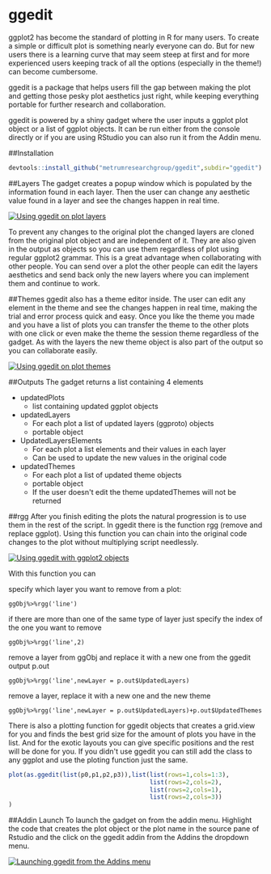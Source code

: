 # ggedit

ggplot2 has become the standard of plotting in R for many users. To create a simple or difficult plot is something nearly everyone can do. But for new users there is a learning curve that may seem steep at first and for more experienced users keeping track of all the options (especially in the theme!) can become cumbersome. 

ggedit is a package that helps users fill the gap between making the plot and getting those pesky plot aesthetics just right, while keeping everything portable for further research and collaboration.

ggedit is powered by a shiny gadget where the user inputs a ggplot plot object or a list of ggplot objects. It can be run either from the console directly or if you are using RStudio you can also run it from the Addin menu.

##Installation
```r
devtools::install_github("metrumresearchgroup/ggedit",subdir="ggedit")
```

##Layers
The gadget creates a popup window which is populated by the information found in each layer. Then the user can change any aesthetic value found in a layer and see the changes happen in real time.


[![Using ggedit on plot layers](http://img.youtube.com/vi/OvMWCHpCmaI/0.jpg)](http://www.youtube.com/watch?v=OvMWCHpCmaI)


To prevent any changes to the original plot the changed layers are cloned from the original plot object and are independent of it. They are also given in the output as objects so you can use them regardless of plot using regular ggplot2 grammar. This is a great advantage when collaborating with other people. You can send over a plot the other people can edit the layers aesthetics and send back only the new layers where you can implement them and continue to work. 

##Themes
ggedit also has a theme editor inside. The user can edit any element in the theme and see the changes happen in real time, making the trial and error process quick and easy. Once you like the theme you made and you have a list of plots you can transfer the theme to the other plots with one click or even make the theme the session theme regardless of the gadget. As with the layers the new theme object is also part of the output so you can collaborate easily.

[![Using ggedit on plot themes](http://img.youtube.com/vi/813QxbsrvLM/0.jpg)](http://www.youtube.com/watch?v=813QxbsrvLM)


##Outputs
The gadget returns a list containing 4 elements

  - updatedPlots
    - list containing updated ggplot objects
  - updatedLayers
    - For each plot a list of updated layers (ggproto) objects
    - portable object
  - UpdatedLayersElements
    - For each plot a list elements and their values in each layer
    - Can be used to update the new values in the original code
  - updatedThemes
    - For each plot a list of updated theme objects
    - portable object
    - If the user doesn't edit the theme updatedThemes will not be returned

##rgg
After you finish editing the plots the natural progression is to use them in the rest of the script. In ggedit there is the function rgg (remove and replace ggplot). Using this function you can chain into the original code changes to the plot without multiplying script needlessly.


[![Using ggedit with ggplot2 objects](http://img.youtube.com/vi/0QmJHwoWQWM/0.jpg)](http://www.youtube.com/watch?v=0QmJHwoWQWM)


With this function you can 

specify which layer you want to remove from a plot:

`ggObj%>%rgg('line')`

if there are more than one of the same type of layer just specify the index of the one you want to remove

`ggObj%>%rgg('line',2)`

remove a layer from ggObj and replace it with a new one from the ggedit output p.out

`ggObj%>%rgg('line',newLayer = p.out$UpdatedLayers)`

remove a layer, replace it with a new one and the new theme 

`ggObj%>%rgg('line',newLayer = p.out$UpdatedLayers)+p.out$UpdatedThemes`

There is also a plotting function for ggedit objects that creates a grid.view for you and finds the best grid size for the amount of plots you have in the list. And for the exotic layouts you can give specific positions and the rest will be done for you. If you didn't use ggedit you can still add the class to any ggplot and use the ploting function just the same.

```r
plot(as.ggedit(list(p0,p1,p2,p3)),list(list(rows=1,cols=1:3),
                                       list(rows=2,cols=2),
                                       list(rows=2,cols=1),
                                       list(rows=2,cols=3))
)
```

##Addin Launch
To launch the gadget on from the addin menu. Highlight the code that creates the plot object or the plot name in the source pane of Rstudio and the click on the ggedit addin from the Addins the dropdown menu.

[![Launching ggedit from the Addins menu](http://img.youtube.com/vi/693XhHt8fug/0.jpg)](http://www.youtube.com/watch?v=693XhHt8fug)
